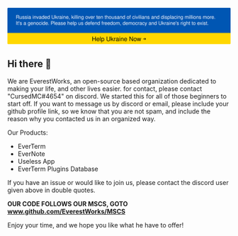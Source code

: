 
[![Stand With Ukraine](https://raw.githubusercontent.com/vshymanskyy/StandWithUkraine/main/banner2-direct.svg)](https://vshymanskyy.github.io/StandWithUkraine)

## Hi there 👋

We are EverestWorks, an open-source based organization dedicated to making your life, and other lives easier. for contact, please contact "CursedMC#4654" on discord.
We started this for all of those beginners to start off.
If you want to message us by discord or email, please include your github profile link, so we know that you are not spam, and include the reason why you contacted us in an organized way.

Our Products:
- EverTerm
- EverNote
- Useless App
- EverTerm Plugins Database


If you have an issue or would like to join us, please contact the discord user given above in double quotes.

**OUR CODE FOLLOWS OUR MSCS, GOTO www.github.com/EverestWorks/MSCS**

Enjoy your time, and we hope you like what he have to offer!
